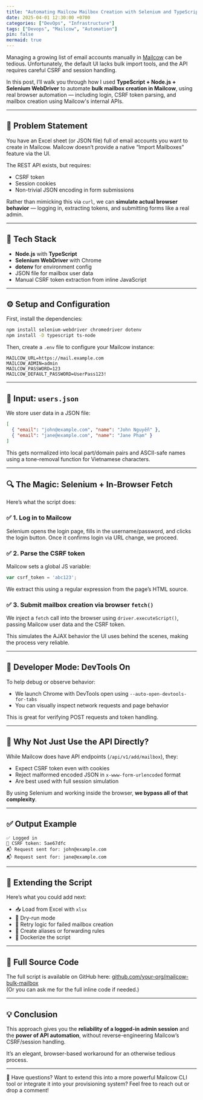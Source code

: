 ```yaml
---
title: "Automating Mailcow Mailbox Creation with Selenium and TypeScript"
date: 2025-04-01 12:30:00 +0700
categories: ["DevOps", "Infrastructure"]
tags: ["Devops", "Mailcow", "Automation"]
pin: false
mermaid: true
---
```


Managing a growing list of email accounts manually in [Mailcow](https://mailcow.email/) can be tedious. Unfortunately, the default UI lacks bulk import tools, and the API requires careful CSRF and session handling.

In this post, I’ll walk you through how I used **TypeScript + Node.js + Selenium WebDriver** to automate **bulk mailbox creation in Mailcow**, using real browser automation — including login, CSRF token parsing, and mailbox creation using Mailcow's internal APIs.

---

## 🧩 Problem Statement

You have an Excel sheet (or JSON file) full of email accounts you want to create in Mailcow. Mailcow doesn’t provide a native “Import Mailboxes” feature via the UI. 

The REST API exists, but requires:
- CSRF token
- Session cookies
- Non-trivial JSON encoding in form submissions

Rather than mimicking this via `curl`, we can **simulate actual browser behavior** — logging in, extracting tokens, and submitting forms like a real admin.

---

## 🔧 Tech Stack

- **Node.js** with **TypeScript**
- **Selenium WebDriver** with Chrome
- **dotenv** for environment config
- JSON file for mailbox user data
- Manual CSRF token extraction from inline JavaScript

---

## ⚙️ Setup and Configuration

First, install the dependencies:

```bash
npm install selenium-webdriver chromedriver dotenv
npm install -D typescript ts-node
```

Then, create a `.env` file to configure your Mailcow instance:

```env
MAILCOW_URL=https://mail.example.com
MAILCOW_ADMIN=admin
MAILCOW_PASSWORD=123
MAILCOW_DEFAULT_PASSWORD=UserPass123!
```

---

## 📁 Input: `users.json`

We store user data in a JSON file:

```json
[
  { "email": "john@example.com", "name": "John Nguyễn" },
  { "email": "jane@example.com", "name": "Jane Phạm" }
]
```

This gets normalized into local part/domain pairs and ASCII-safe names using a tone-removal function for Vietnamese characters.

---

## 🔍 The Magic: Selenium + In-Browser Fetch

Here’s what the script does:

### ✅ 1. Log in to Mailcow
Selenium opens the login page, fills in the username/password, and clicks the login button. Once it confirms login via URL change, we proceed.

### ✅ 2. Parse the CSRF token
Mailcow sets a global JS variable:

```js
var csrf_token = 'abc123';
```

We extract this using a regular expression from the page’s HTML source.

### ✅ 3. Submit mailbox creation via browser `fetch()`
We inject a `fetch` call into the browser using `driver.executeScript()`, passing Mailcow user data and the CSRF token.

This simulates the AJAX behavior the UI uses behind the scenes, making the process very reliable.

---

## 🧪 Developer Mode: DevTools On

To help debug or observe behavior:
- We launch Chrome with DevTools open using `--auto-open-devtools-for-tabs`
- You can visually inspect network requests and page behavior

This is great for verifying POST requests and token handling.

---

## 🧠 Why Not Just Use the API Directly?

While Mailcow does have API endpoints (`/api/v1/add/mailbox`), they:
- Expect CSRF token even with cookies
- Reject malformed encoded JSON in `x-www-form-urlencoded` format
- Are best used with full session simulation

By using Selenium and working inside the browser, **we bypass all of that complexity**.

---

## ✅ Output Example

```text
✅ Logged in
🔑 CSRF token: 5ae67dfc
📬 Request sent for: john@example.com
📬 Request sent for: jane@example.com
```

---

## 🧠 Extending the Script

Here’s what you could add next:
- 📥 Load from Excel with `xlsx`
- 🧪 Dry-run mode
- 🔁 Retry logic for failed mailbox creation
- 🔄 Create aliases or forwarding rules
- 🐳 Dockerize the script

---

## 🧾 Full Source Code

The full script is available on GitHub here: [github.com/your-org/mailcow-bulk-mailbox](#)  
(Or you can ask me for the full inline code if needed.)

---

## 💡 Conclusion

This approach gives you the **reliability of a logged-in admin session** and the **power of API automation**, without reverse-engineering Mailcow’s CSRF/session handling.

It’s an elegant, browser-based workaround for an otherwise tedious process.

---

💬 Have questions? Want to extend this into a more powerful Mailcow CLI tool or integrate it into your provisioning system? Feel free to reach out or drop a comment!
